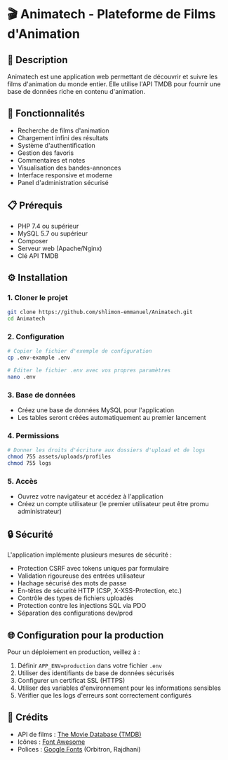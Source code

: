 # 🎬 Animatech - Plateforme de Films d'Animation

## 📝 Description
Animatech est une application web permettant de découvrir et suivre les films d'animation du monde entier. Elle utilise l'API TMDB pour fournir une base de données riche en contenu d'animation.

## 🚀 Fonctionnalités
- Recherche de films d'animation
- Chargement infini des résultats
- Système d'authentification
- Gestion des favoris
- Commentaires et notes
- Visualisation des bandes-annonces
- Interface responsive et moderne
- Panel d'administration sécurisé

## 📋 Prérequis
- PHP 7.4 ou supérieur
- MySQL 5.7 ou supérieur
- Composer
- Serveur web (Apache/Nginx)
- Clé API TMDB

## ⚙️ Installation

### 1. Cloner le projet
```bash
git clone https://github.com/shlimon-emmanuel/Animatech.git
cd Animatech
```

### 2. Configuration
```bash
# Copier le fichier d'exemple de configuration
cp .env-example .env

# Éditer le fichier .env avec vos propres paramètres
nano .env
```

### 3. Base de données
- Créez une base de données MySQL pour l'application
- Les tables seront créées automatiquement au premier lancement

### 4. Permissions
```bash
# Donner les droits d'écriture aux dossiers d'upload et de logs
chmod 755 assets/uploads/profiles
chmod 755 logs
```

### 5. Accès
- Ouvrez votre navigateur et accédez à l'application
- Créez un compte utilisateur (le premier utilisateur peut être promu administrateur)

## 🔒 Sécurité

L'application implémente plusieurs mesures de sécurité :

- Protection CSRF avec tokens uniques par formulaire
- Validation rigoureuse des entrées utilisateur
- Hachage sécurisé des mots de passe
- En-têtes de sécurité HTTP (CSP, X-XSS-Protection, etc.)
- Contrôle des types de fichiers uploadés
- Protection contre les injections SQL via PDO
- Séparation des configurations dev/prod

## 🌐 Configuration pour la production

Pour un déploiement en production, veillez à :

1. Définir `APP_ENV=production` dans votre fichier `.env`
2. Utiliser des identifiants de base de données sécurisés
3. Configurer un certificat SSL (HTTPS)
4. Utiliser des variables d'environnement pour les informations sensibles
5. Vérifier que les logs d'erreurs sont correctement configurés

## 🤝 Crédits
- API de films : [The Movie Database (TMDB)](https://www.themoviedb.org/)
- Icônes : [Font Awesome](https://fontawesome.com/)
- Polices : [Google Fonts](https://fonts.google.com/) (Orbitron, Rajdhani)